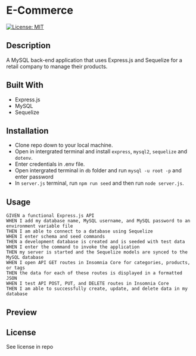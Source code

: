 # E-Commerce
[![License: MIT](https://img.shields.io/badge/License-MIT-yellow.svg)](https://opensource.org/licenses/MIT)

## Description

A MySQL back-end application that uses Express.js and Sequelize for a retail company to manage their products.


## Built With

- Express.js
- MySQL
- Sequelize

## Installation

- Clone repo down to your local machine.
- Open in intergrated terminal and install `express`, `mysql2`, `sequelize` and `dotenv`. 
- Enter credentials in .env file.
- Open intergrated terminal in `db` folder and run `mysql -u root -p` and enter password
- In `server.js` terminal, run `npm run seed` and then run `node server.js`.

## Usage

```
GIVEN a functional Express.js API
WHEN I add my database name, MySQL username, and MySQL password to an environment variable file
THEN I am able to connect to a database using Sequelize
WHEN I enter schema and seed commands
THEN a development database is created and is seeded with test data
WHEN I enter the command to invoke the application
THEN my server is started and the Sequelize models are synced to the MySQL database
WHEN I open API GET routes in Insomnia Core for categories, products, or tags
THEN the data for each of these routes is displayed in a formatted JSON
WHEN I test API POST, PUT, and DELETE routes in Insomnia Core
THEN I am able to successfully create, update, and delete data in my database
```

## Preview

## License
See license in repo